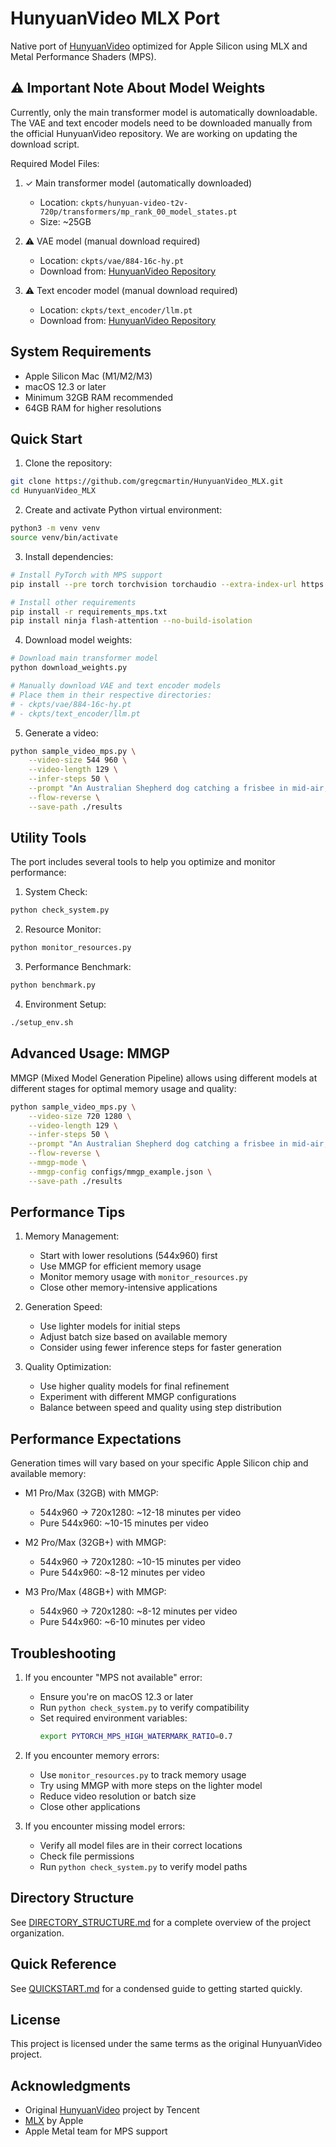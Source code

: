 # HunyuanVideo MLX Port

Native port of [HunyuanVideo](https://github.com/Tencent/HunyuanVideo) optimized for Apple Silicon using MLX and Metal Performance Shaders (MPS).

## ⚠️ Important Note About Model Weights

Currently, only the main transformer model is automatically downloadable. The VAE and text encoder models need to be downloaded manually from the official HunyuanVideo repository. We are working on updating the download script.

Required Model Files:
1. ✓ Main transformer model (automatically downloaded)
   - Location: `ckpts/hunyuan-video-t2v-720p/transformers/mp_rank_00_model_states.pt`
   - Size: ~25GB

2. ⚠️ VAE model (manual download required)
   - Location: `ckpts/vae/884-16c-hy.pt`
   - Download from: [HunyuanVideo Repository](https://huggingface.co/tencent/HunyuanVideo)

3. ⚠️ Text encoder model (manual download required)
   - Location: `ckpts/text_encoder/llm.pt`
   - Download from: [HunyuanVideo Repository](https://huggingface.co/tencent/HunyuanVideo)

## System Requirements

- Apple Silicon Mac (M1/M2/M3)
- macOS 12.3 or later
- Minimum 32GB RAM recommended
- 64GB RAM for higher resolutions

## Quick Start

1. Clone the repository:
```bash
git clone https://github.com/gregcmartin/HunyuanVideo_MLX.git
cd HunyuanVideo_MLX
```

2. Create and activate Python virtual environment:
```bash
python3 -m venv venv
source venv/bin/activate
```

3. Install dependencies:
```bash
# Install PyTorch with MPS support
pip install --pre torch torchvision torchaudio --extra-index-url https://download.pytorch.org/whl/nightly/cpu

# Install other requirements
pip install -r requirements_mps.txt
pip install ninja flash-attention --no-build-isolation
```

4. Download model weights:
```bash
# Download main transformer model
python download_weights.py

# Manually download VAE and text encoder models
# Place them in their respective directories:
# - ckpts/vae/884-16c-hy.pt
# - ckpts/text_encoder/llm.pt
```

5. Generate a video:
```bash
python sample_video_mps.py \
    --video-size 544 960 \
    --video-length 129 \
    --infer-steps 50 \
    --prompt "An Australian Shepherd dog catching a frisbee in mid-air, slow motion, cinematic style" \
    --flow-reverse \
    --save-path ./results
```

## Utility Tools

The port includes several tools to help you optimize and monitor performance:

1. System Check:
```bash
python check_system.py
```

2. Resource Monitor:
```bash
python monitor_resources.py
```

3. Performance Benchmark:
```bash
python benchmark.py
```

4. Environment Setup:
```bash
./setup_env.sh
```

## Advanced Usage: MMGP

MMGP (Mixed Model Generation Pipeline) allows using different models at different stages for optimal memory usage and quality:

```bash
python sample_video_mps.py \
    --video-size 720 1280 \
    --video-length 129 \
    --infer-steps 50 \
    --prompt "An Australian Shepherd dog catching a frisbee in mid-air, slow motion, cinematic style" \
    --flow-reverse \
    --mmgp-mode \
    --mmgp-config configs/mmgp_example.json \
    --save-path ./results
```

## Performance Tips

1. Memory Management:
   - Start with lower resolutions (544x960) first
   - Use MMGP for efficient memory usage
   - Monitor memory usage with `monitor_resources.py`
   - Close other memory-intensive applications

2. Generation Speed:
   - Use lighter models for initial steps
   - Adjust batch size based on available memory
   - Consider using fewer inference steps for faster generation

3. Quality Optimization:
   - Use higher quality models for final refinement
   - Experiment with different MMGP configurations
   - Balance between speed and quality using step distribution

## Performance Expectations

Generation times will vary based on your specific Apple Silicon chip and available memory:

- M1 Pro/Max (32GB) with MMGP:
  - 544x960 → 720x1280: ~12-18 minutes per video
  - Pure 544x960: ~10-15 minutes per video

- M2 Pro/Max (32GB+) with MMGP:
  - 544x960 → 720x1280: ~10-15 minutes per video
  - Pure 544x960: ~8-12 minutes per video

- M3 Pro/Max (48GB+) with MMGP:
  - 544x960 → 720x1280: ~8-12 minutes per video
  - Pure 544x960: ~6-10 minutes per video

## Troubleshooting

1. If you encounter "MPS not available" error:
   - Ensure you're on macOS 12.3 or later
   - Run `python check_system.py` to verify compatibility
   - Set required environment variables:
     ```bash
     export PYTORCH_MPS_HIGH_WATERMARK_RATIO=0.7
     ```

2. If you encounter memory errors:
   - Use `monitor_resources.py` to track memory usage
   - Try using MMGP with more steps on the lighter model
   - Reduce video resolution or batch size
   - Close other applications

3. If you encounter missing model errors:
   - Verify all model files are in their correct locations
   - Check file permissions
   - Run `python check_system.py` to verify model paths

## Directory Structure

See [DIRECTORY_STRUCTURE.md](DIRECTORY_STRUCTURE.md) for a complete overview of the project organization.

## Quick Reference

See [QUICKSTART.md](QUICKSTART.md) for a condensed guide to getting started quickly.

## License

This project is licensed under the same terms as the original HunyuanVideo project.

## Acknowledgments

- Original [HunyuanVideo](https://github.com/Tencent/HunyuanVideo) project by Tencent
- [MLX](https://github.com/ml-explore/mlx) by Apple
- Apple Metal team for MPS support
